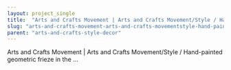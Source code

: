 ```yaml
---
layout: project_single
title:  "Arts and Crafts Movement | Arts and Crafts Movement/Style / Hand-painted geometric frieze in the ..."
slug: "arts-and-crafts-movement-arts-and-crafts-movementstyle-hand-painted-geometric-frieze-in-the"
parent: "arts-and-crafts-style-decor"
---
```

Arts and Crafts Movement | Arts and Crafts Movement/Style / Hand-painted geometric frieze in the ...